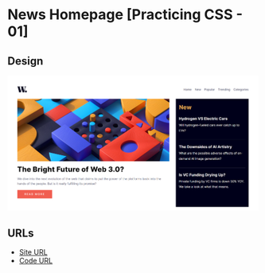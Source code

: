 # News Homepage [Practicing CSS - 01]

## Design

![](./assets/images/screenshot.png)

## URLs

- [Site URL](https://aditi002-holo.github.io/news-homepage/)
- [Code URL](https://github.com/Aditi002-holo/news-homepage)


